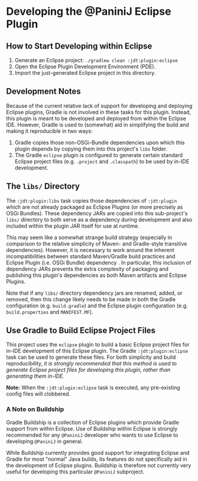 # Developing the @PaniniJ Eclipse Plugin

## How to Start Developing within Eclipse

1. Generate an Eclipse project: `./gradlew clean :jdt:plugin:eclipse`
2. Open the Eclipse Plugin Development Environment (PDE).
3. Import the just-generated Eclipse project in this directory.


## Development Notes

Because of the current relative lack of support for developing and deploying
Eclipse plugins, Gradle is not involved in these tasks for this plugin.
Instead, this plugin is meant to be developed and deployed from within the
Eclipse IDE. However, Gradle is used to (somewhat) aid in simplifying the
build and making it reproducible in two ways:

1. Gradle copies those non-OSGi-Bundle dependencies upon which this plugin
depends by copying them into this project's `libs` folder.
2. The Gradle `eclipse` plugin is configured to generate certain standard
Eclipse project files (e.g. `.project` and `.classpath`) to be used by in-IDE
development.


## The `libs/` Directory

The `:jdt:plugin:libs` task copies those dependencies of `:jdt:plugin` which
are not already packaged as Eclipse Plugins (or more precisely as OSGi
Bundles). These dependency JARs are copied into this sub-project's `libs/`
directory to both serve as a dependency during development and also included
within the plugin JAR itself for use at runtime.

This may seem like a somewhat strange build strategy (especially in comparison
to the relative simplicity of Maven- and Gradle-style transitive dependencies).
However, it is necessary to work around the inherent incompatibilities between
standard Maven/Gradle build practices and Eclipse Plugin (i.e. OSGi Bundle)
dependency . In particular, this inclusion of dependency JARs prevents the
extra complexity of packaging and publishing this plugin's dependencies as
both Maven artifacts and Eclipse Plugins.

Note that if any `libs/` directory dependency jars are renamed, added, or
removed, then this change likely needs to be made in both the Gradle
configuration (e.g. `build.gradle`) and the Eclipse plugin configuration (e.g.
`build.properties` and `MANIFEST.MF`).


## Use Gradle to Build Eclipse Project Files

This project uses the `eclipse` plugin to build a basic Eclipse project files
for in-IDE development of this Eclipse plugin. The Gradle `:jdt:plugin:eclipse`
task can be used to generate these files. For both simplicity and build
reproducibility, *it is strongly recommended that this method is used to
generate Eclipse project files for developing this plugin, rather than
generating them in-IDE.*

**Note:** When the `:jdt:plugin:eclipse` task is executed, any pre-existing
config files will clobbered.


### A Note on Buildship

Gradle Buildship is a collection of Eclipse plugins which provide Gradle
support from within Eclipse. Use of Buildship within Eclipse is strongly
recommended for any `@PaniniJ` developer who wants to use Eclipse to developing
`@PaniniJ` in general.

While Buildship currently provides good support for integrating Eclipse and
Gradle for most "normal" Java builds, its features do not specifically aid in
the development of Eclipse plugins. Buildship is therefore not currently very
useful for developing this particular `@PaniniJ` subproject.
